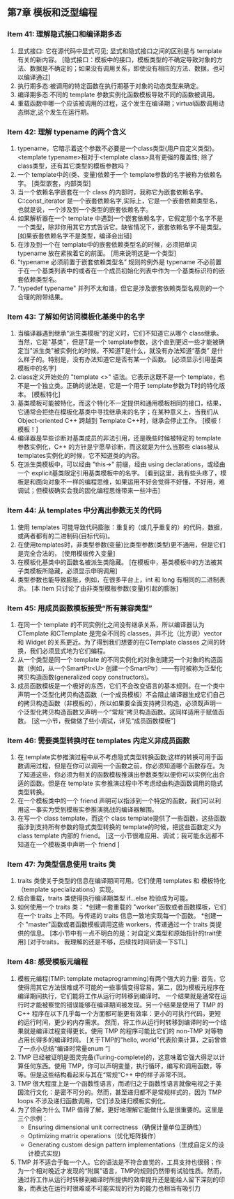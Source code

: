 ## 第7章 模板和泛型编程

 ### Item 41: 理解隐式接口和编译期多态
1. 显式接口: 它在源代码中显式可见; 显式和隐式接口之间的区别是与 template有关的新内容。
   [隐式接口：模板中的接口，模板类型的不确定导致对象的方法、数据是不确定的；如果没有调用关系，即使没有相应的方法、数据，也可以编译通过]
2. 执行期多态:被调用的特定函数在执行期基于对象的动态类型来确定。
3. 编译期多态:不同的 template 参数实例化函数模板导致不同的函数被调用。
4. 重载函数中哪一个应该被调用的过程，这个发生在编译期；virtual函数调用动态绑定,这个发生在运行期。

### Item 42: 理解 typename 的两个含义
1. typename，它暗示着这个参数不必要是一个class类型(用户自定义类型)。
    \<template typename>相对于\<template class>具有更强的覆盖性;
    除了class类型，还有其它类型的模板参数吗？
2. 一个 template中的(类、变量)依赖于一个 template参数的名字被称为依赖名字。
   [类型嵌套，内部类型]
3. 当一个依赖名字嵌套在一个 class 的内部时，我称它为嵌套依赖名字。C::const_iterator 是一个嵌套依赖名字,实际上，它是一个嵌套依赖类型名，也就是说，一个涉及到一个类型的嵌套依赖名字。
4. 如果解析器在一个 template 中遇到一个嵌套依赖名字，它假定那个名字不是一个类型，除非你用其它方式告诉它。缺省情况下，嵌套依赖名字不是类型。
   [如果嵌套依赖名字不是类型，编译会出错]
5. 在涉及到一个在 template中的嵌套依赖类型名的时候，必须把单词 typename 放在紧挨着它的前面。
   [用来说明这是一个类型]
6. “typename 必须前置于嵌套依赖类型名” 规则的例外是 typename 不必前置于在一个基类列表中的或者在一个成员初始化列表中作为一个基类标识符的嵌套依赖类型名。
7. "typedef typename" 并列不太和谐，但它是涉及嵌套依赖类型名规则的一个合理的附带结果。

  ### Item 43: 了解如何访问模板化基类中的名字
1. 当编译器遇到继承“派生类模板”的定义时，它们不知道它从哪个 class继承。当然，它是"基类<T>"，但是T是一个 template参数，这个直到更迟一些才能被确定当"派生类"被实例化的时候。不知道T是什么，就没有办法知道“基类<T>” 是什么样子的。特别是，没有办法知道它是否有某一个函数。
   [必须显示引用基类模板中的名字]
2. class定义开始处的 "template <>" 语法。它表示这既不是一个 template，也不是一个独立类。正确的说法是，它是一个用于 template参数为T时的特化版本。
   [模板特化]
3. 基类模板可能被特化，而这个特化不一定提供和通用模板相同的接口，结果，它通常会拒绝在模板化基类中寻找继承来的名字；在某种意义上，当我们从 Object-oriented C++ 跨越到 Template C++时，继承会停止工作。
   [模板！模板！]
4. 编译器是早些诊断对基类成员的非法引用，还是晚些时候被特定的 template参数实例化，C++ 的方针是宁愿早诊断，而这就是为什么当那些 class被从 templates实例化的时候，它不知道类的内容。
5. 在派生类模板中，可以经由 "this->" 前缀，经由 using declarations，或经由一个 explicit基类限定引用基类模板中的名字。
   [看到这里，我有些头疼了，模板是和面向对象不一样的编程思维，如果运用不好会觉得不好懂，不好用，难调试；但模板确实会我的固化编程思维带来一些冲击]
 
  ### Item 44: 从 templates 中分离出参数无关的代码
1. 使用 templates 可能导致代码膨胀：重复的（或几乎重复的）的代码，数据，或两者都有的二进制码(目标代码)。
2. 在使用templates时，非类型参数(变量)比类型参数(类型)更不通用，但是它们是完全合法的，
   [使用模板传入变量]
3. 在模板化基类中的函数名被派生类隐藏。
   [在模板中，基类模板中的方法被其子类模板所隐藏，必须显示申明调用]
4. 类型参数也能导致膨胀，例如，在很多平台上，int 和 long 有相同的二进制表示。
   [本 Item 只讨论了由非类型模板参数(变量)引起的膨胀]

 ### Item 45: 用成员函数模板接受“所有兼容类型”
1. 在同一个 template 的不同实例化之间没有继承关系，所以编译器认为CTemplate<Base> 和CTemplate<Derived> 是完全不同的 classes，并不比（比方说）vector<float> 和 Widget 的关系更近。为了得到我们想要的在CTemplate classes 之间的转换，我们必须显式地为它们编程。
2. 从一个类型是同一个 template 的不同实例化的对象创建另一个对象的构造函数（例如，从一个SmartPtr\<U> 创建一个SmartPtr<T>）——有时被称为泛型化拷贝构造函数(generalized copy constructors)。
3. 成员函数模板是一个极好的东西，它们不会改变语言的基本规则。在一个类中声明一个泛型化拷贝构造函数（一个成员模板）不会阻止编译器生成它们自己的拷贝构造函数（非模板的），所以如果要全面支持拷贝构造，必须既声明一个泛型化拷贝构造函数又声明一个“常规”拷贝构造函数。这同样适用于赋值函数。
   [这一小节，我做做了些小调试，详见“成员函数模板”]

  ### Item 46: 需要类型转换时在 templates 内定义非成员函数
1. 在 template实参推演过程中从不考虑隐式类型转换函数;这样的转换可用于函数调用过程，但是在你可以调用一个函数之前，你必须知道哪个函数存在。为了知道这些，你必须为相关的函数模板推演出参数类型以便你可以实例化出合适的函数。但是在 template 实参推演过程中不考虑经由构造函数调用的隐式类型转换。
2. 在一个模板类中的一个 friend 声明可以指涉到一个特定的函数，我们可以利用这一事实为受到模板实参推演挑战的编译器解围。
3. 在写一个 class template，而这个 class template提供了一些函数，这些函数指涉到支持所有参数的隐式类型转换的 template的时候，把这些函数定义为 class template 内部的 friend。 
   [这一小节很难应用、调试；我可能永远都不知道在一个模板类中声明一个 friend ]

  ### Item 47: 为类型信息使用 traits 类
1. traits 类使关于类型的信息在编译期间可用。它们使用 templates 和 模板特化（template specializations）实现。 
2. 结合重载，traits 类使得执行编译期类型 if...else 检验成为可能。 
3. 如何使用一个 traits 类：
   *创建一套重载的 "worker"函数或者函数模板，它们在一个 traits 上不同。与传递的 traits 信息一致地实现每一个函数。 
   *创建一个 "master"函数或者函数模板调用这些 workers，传递通过一个 traits 类提供的信息。 
   [本小节中有一点不明白的是：对自定义类型和原始指针的trait使用]
   [对于traits， 我理解的还是不够，后续找时间研读一下STL]   

  ### Item 48: 感受模板元编程
1. 模板元编程(TMP: template metaprogramming)有两个强大的力量: 首先，它使得用其它方法很难或不可能的一些事情变得容易。第二，因为模板元程序在编译期间执行，它们能将工作从运行时转移到编译时。
   一个结果就是通常在运行时才能被察觉的错误能够在编译期间被发现。另一个结果是使用了 TMP 的 C++ 程序在以下几乎每一个方面都可能更有效率：更小的可执行代码，更短的运行时间，更少的内存需求。
   然而，将工作从运行时转移到编译时的一个结果就是编译过程变得更长。使用 TMP 的程序可能比它们的 non-TMP 对等物占用长得多的编译时间。
   [关于TMP的"hello, world"代表阶乘计算，之前曾做了一点小总结“编译时常量enum ”]  
2. TMP 已经被证明是图灵完备(Turing-complete)的，这意味着它强大得足以计算任何东西。使用 TMP，你可以声明变量，执行循环，编写和调用函数，等等。但是这些结构看起来与其在“常规”C++ 中的样子非常不同。
3. TMP 很大程度上是一个函数性语言，而递归之于函数性语言就像电视之于美国流行文化：是密不可分的。然而，甚至递归都不是常规样式的，因为 TMP loops 不涉及递归函数调用，它们涉及递归模板实例化。
4. 为了领会为什么 TMP 值得了解，更好地理解它能做什么是很重要的。这里是三个示例：
   * Ensuring dimensional unit correctness（确保计量单位正确性） 
   * Optimizing matrix operations（优化矩阵操作） 
   * Generating custom design pattern implementations（生成自定义的设计模式实现)
5. TMP 并不适合于每一个人。它的语法是不符合直觉的，工具支持也很弱；作为一个相对晚近才发现的“附属”语言，TMP的规则仍然带有试验性质。然而，通过将工作从运行时转移到编译时所提供的效率提升还是能给人留下深刻的印象，而表达在运行时很难或不可能实现的行为的能力也相当有吸引力